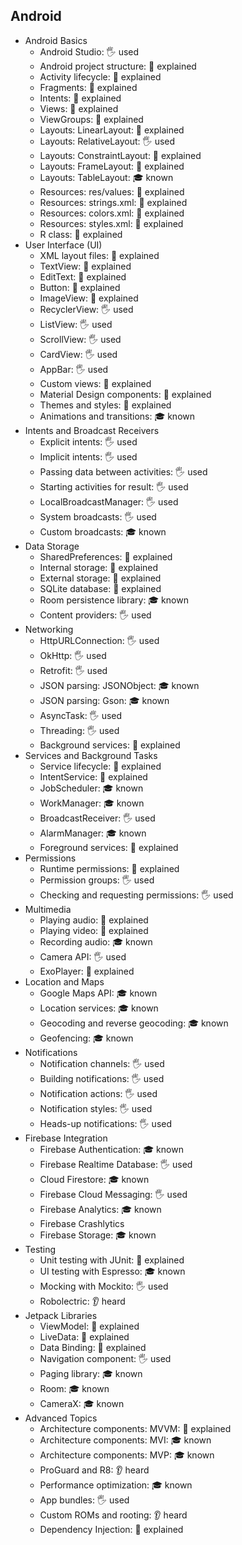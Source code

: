 ## Android
- Android Basics
  - Android Studio: 🖐️ used
  - Android project structure: 🙋 explained
  - Activity lifecycle: 🙋 explained
  - Fragments: 🙋 explained
  - Intents: 🙋 explained
  - Views: 🙋 explained
  - ViewGroups: 🙋 explained
  - Layouts: LinearLayout: 🙋 explained
  - Layouts: RelativeLayout: 🖐️ used
  - Layouts: ConstraintLayout: 🙋 explained
  - Layouts: FrameLayout: 🙋 explained
  - Layouts: TableLayout: 🎓 known
  - Resources: res/values: 🙋 explained
  - Resources: strings.xml: 🙋 explained
  - Resources: colors.xml: 🙋 explained
  - Resources: styles.xml: 🙋 explained
  - R class: 🙋 explained
- User Interface (UI)
  - XML layout files: 🙋 explained
  - TextView: 🙋 explained
  - EditText: 🙋 explained
  - Button: 🙋 explained
  - ImageView: 🙋 explained
  - RecyclerView: 🖐️ used
  - ListView: 🖐️ used
  - ScrollView: 🖐️ used
  - CardView: 🖐️ used
  - AppBar: 🖐️ used
  - Custom views: 🙋 explained
  - Material Design components: 🙋 explained
  - Themes and styles: 🙋 explained
  - Animations and transitions: 🎓 known
- Intents and Broadcast Receivers
  - Explicit intents: 🖐️ used
  - Implicit intents: 🖐️ used
  - Passing data between activities: 🖐️ used
  - Starting activities for result: 🖐️ used
  - LocalBroadcastManager: 🖐️ used
  - System broadcasts: 🖐️ used
  - Custom broadcasts: 🎓 known
- Data Storage
  - SharedPreferences: 🙋 explained
  - Internal storage: 🙋 explained
  - External storage: 🙋 explained
  - SQLite database: 🙋 explained
  - Room persistence library: 🎓 known
  - Content providers: 🖐️ used
- Networking
  - HttpURLConnection: 🖐️ used
  - OkHttp: 🖐️ used
  - Retrofit: 🖐️ used
  - JSON parsing: JSONObject: 🎓 known
  - JSON parsing: Gson: 🎓 known
  - AsyncTask: 🖐️ used
  - Threading: 🖐️ used
  - Background services: 🙋 explained
- Services and Background Tasks
  - Service lifecycle: 🙋 explained
  - IntentService: 🙋 explained
  - JobScheduler: 🎓 known
  - WorkManager: 🎓 known
  - BroadcastReceiver: 🖐️ used
  - AlarmManager: 🎓 known
  - Foreground services: 🙋 explained
- Permissions
  - Runtime permissions: 🙋 explained
  - Permission groups: 🖐️ used
  - Checking and requesting permissions: 🖐️ used
- Multimedia
  - Playing audio: 🙋 explained
  - Playing video: 🙋 explained
  - Recording audio: 🎓 known
  - Camera API: 🖐️ used
  - ExoPlayer: 🙋 explained
- Location and Maps
  - Google Maps API: 🎓 known
  - Location services: 🎓 known
  - Geocoding and reverse geocoding: 🎓 known
  - Geofencing: 🎓 known
- Notifications
  - Notification channels: 🖐️ used
  - Building notifications: 🖐️ used
  - Notification actions: 🖐️ used
  - Notification styles: 🖐️ used
  - Heads-up notifications: 🖐️ used
- Firebase Integration
  - Firebase Authentication: 🎓 known
  - Firebase Realtime Database: 🖐️ used
  - Cloud Firestore: 🎓 known
  - Firebase Cloud Messaging: 🖐️ used
  - Firebase Analytics: 🎓 known
  - Firebase Crashlytics
  - Firebase Storage: 🎓 known
- Testing
  - Unit testing with JUnit: 🙋 explained
  - UI testing with Espresso: 🎓 known
  - Mocking with Mockito: 🖐️ used
  - Robolectric: 👂 heard
- Jetpack Libraries
  - ViewModel: 🙋 explained
  - LiveData: 🙋 explained
  - Data Binding: 🙋 explained
  - Navigation component: 🖐️ used
  - Paging library: 🎓 known
  - Room: 🎓 known
  - CameraX: 🎓 known
- Advanced Topics
  - Architecture components: MVVM: 🙋 explained
  - Architecture components: MVI: 🎓 known
  - Architecture components: MVP: 🎓 known
  - ProGuard and R8: 👂 heard
  - Performance optimization: 🎓 known
  - App bundles: 🖐️ used
  - Custom ROMs and rooting: 👂 heard
  - Dependency Injection: 🙋 explained
